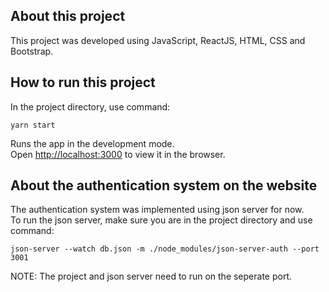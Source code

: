 ## About this project
This project was developed using JavaScript, ReactJS, HTML, CSS and Bootstrap.


## How to run this project

In the project directory, use command: 

```
yarn start
```

Runs the app in the development mode.\
Open [http://localhost:3000](http://localhost:3000) to view it in the browser.

## About the authentication system on the website

The authentication system was implemented using json server for now. \
To run the json server, make sure you are in the project directory and use command:

```
json-server --watch db.json -m ./node_modules/json-server-auth --port 3001 
```

NOTE: The project and json server need to run on the seperate port. 

